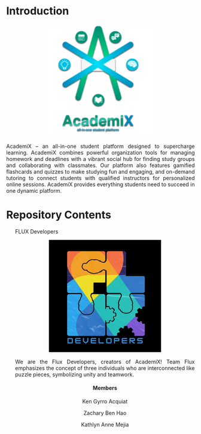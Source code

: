 # Introduction
<p align="center">
<img src="Assets/academix-logo.png" width="300" alt="AcademiX Logo"><br>
</p>

<p align="justify">
AcademiX – an all-in-one student platform designed to supercharge learning. AcademiX combines powerful organization tools for managing homework and deadlines with a vibrant social hub for finding study groups and collaborating with classmates. Our platform also features gamified flashcards and quizzes to make studying fun and engaging, and on-demand tutoring to connect students with qualified instructors for personalized online sessions. AcademiX provides everything students need to succeed in one dynamic platform.
</p>

# Repository Contents

<ul align="justify>
    <li><strong>Assets:</strong> This section contains all the resources utilized within this repository.</li>
    <li><strong>Coursera Certificatess po:</strong> Here you will find the certifications earned by team members through Coursera courses.</li>
    <li><strong>User Manual:</strong> Comprehensive instructions for navigating and fully utilizing the features of our app prototype are provided in this manual.</li>
    <li><strong>Part 1:</strong> Documents and materials from the initial phase of the project.</li>
    <li><strong>Part 2:</strong> This section includes documents and resources from the second phase of the project.</li>
    <li><strong>Part 3:</strong> Here you will find documents and materials pertaining to the third phase of the project.</li>
    <li><strong>Part 4:</strong> Documents and materials from the final phase, including project completion documentation, are available here.</li>
</ul>

# FLUX Developers
<p align="center">
  <img src="Assets/teamflux-logo.png" width="300" alt="Team Flux Logo">
</p>
<p align="justify">
We are the Flux Developers, creators of AcademiX! Team Flux emphasizes the concept of three individuals who are interconnected like puzzle pieces, symbolizing unity and teamwork.
</p>
<h4 align="center">Members</h4>
<p align="center">Ken Gyrro Acquiat</p>
<p align="center">Zachary Ben Hao</p>
<p align="center">Kathlyn Anne Mejia</p>
